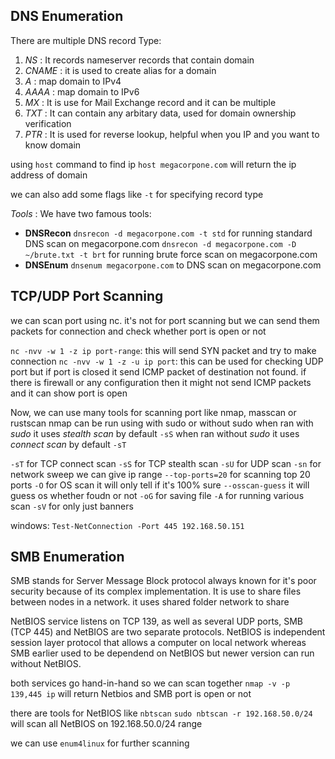 
## DNS Enumeration
There are multiple DNS record Type:
1. *NS* : It records nameserver records that contain domain
2. *CNAME* : it is used to create alias for a domain
3. *A* :  map domain to IPv4
4. *AAAA* : map domain to IPv6
5. *MX* : It is use for Mail Exchange record and it can be multiple
6. *TXT* : It can contain any arbitary data, used for domain ownership verification
7. *PTR* : It is used for reverse lookup, helpful when you IP and you want to know domain

using `host` command to find ip
`host megacorpone.com` will return the ip address of domain

we can also add some flags like
`-t` for specifying record type


_Tools_ :
We have two famous tools:
- **DNSRecon**
		`dnsrecon -d megacorpone.com -t std` for running standard DNS scan on megacorpone.com
		`dnsrecon -d megacorpone.com -D ~/brute.txt -t brt` for running brute force scan on megacorpone.com
- **DNSEnum**
		`dnsenum megacorpone.com` to DNS scan on megacorpone.com 


## TCP/UDP Port Scanning
we can scan port using nc. it's not for port scanning but we can send them packets for connection and check whether port is open or not

`nc -nvv -w 1 -z ip port-range`: this will send SYN packet and try to make connection
`nc -nvv -w 1 -z -u ip port`: this can be used for checking UDP port but if port is closed it send ICMP packet of destination not found. if there is firewall or any configuration then it might not send ICMP packets and it can show port is open

Now, we can use many tools for scanning port like nmap, masscan or rustscan
nmap can be run using with sudo or without sudo
when ran with *sudo* it uses _stealth scan_ by default `-sS`
when ran without *sudo* it uses _connect scan_ by default `-sT`

`-sT` for TCP connect scan
`-sS` for TCP stealth scan
`-sU` for UDP scan
`-sn` for network sweep we can give ip range
`--top-ports=20` for scanning top 20 ports
`-O` for OS scan it will only tell if it's 100% sure
`--osscan-guess` it will guess os whether foudn or not
`-oG` for saving file
`-A` for running various scan
`-sV` for only just banners


windows:
`Test-NetConnection -Port 445 192.168.50.151`

## SMB Enumeration

SMB stands for Server Message Block protocol always known for it's poor security because of its complex implementation. It is use to share files between nodes in a network. it uses shared folder network to share

NetBIOS service listens on TCP 139, as well as several UDP ports, SMB (TCP 445) and NetBIOS are two separate protocols. NetBIOS is independent session layer protocol that allows a computer on local network whereas SMB earlier used to be dependend on NetBIOS but newer version can run without NetBIOS.

both services go hand-in-hand so we can scan together
`nmap -v -p 139,445 ip` will return Netbios and SMB port is open or not

there are tools for NetBIOS like `nbtscan`
`sudo nbtscan -r 192.168.50.0/24` will scan all NetBIOS on 192.168.50.0/24 range

we can use `enum4linux` for further scanning

